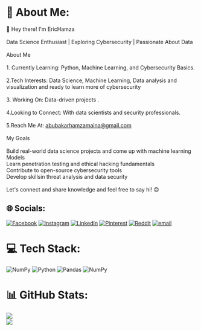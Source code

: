 # 💫 About Me:
👋 Hey there! I'm EricHamza<br><br>Data Science Enthusiast | Exploring Cybersecurity | Passionate About Data<br><br>About Me<br><br>1. Currently Learning: Python, Machine Learning, and Cybersecurity Basics.<br><br>2.Tech Interests: Data Science, Machine Learning, Data analysis and visualization and ready to learn more of cybersecurity<br><br>3. Working On: Data-driven projects .<br><br>4.Looking to Connect: With data scientists and security professionals.<br><br>5.Reach Me At: abubakarhamzamaina@gmail.com<br><br>My Goals<br><br>Build real-world data science projects and come up with machine learning Models<br>Learn penetration testing and ethical hacking fundamentals<br>Contribute to open-source cybersecurity tools<br>Develop skillsin threat analysis and data security<br><br>
 Let's connect and share knowledge and feel free to say hi! 😊


## 🌐 Socials:
[![Facebook](https://img.shields.io/badge/Facebook-%231877F2.svg?logo=Facebook&logoColor=white)](https://www.facebook.com/profile.php?id=100094298644033)
[![Instagram](https://img.shields.io/badge/Instagram-%23E4405F.svg?logo=Instagram&logoColor=white)](https://instagram.com/hamza.aaah_k1)
[![LinkedIn](https://img.shields.io/badge/LinkedIn-%230077B5.svg?logo=linkedin&logoColor=white)](www.linkedin.com/in/hamza-abubakar-b35511355) 
[![Pinterest](https://img.shields.io/badge/Pinterest-%23E60023.svg?logo=Pinterest&logoColor=white)](https://pinterest.com/Hamzaaah_k1) 
[![Reddit](https://img.shields.io/badge/Reddit-%23FF4500.svg?logo=Reddit&logoColor=white)](https://reddit.com/user/u/Vivid-Force7742) 
[![email](https://img.shields.io/badge/Email-D14836?logo=gmail&logoColor=white)](mailto:abubakarhamzamaina@gmail.com) 

# 💻 Tech Stack:
![NumPy](https://img.shields.io/badge/numpy-%23013243.svg?style=for-the-badge&logo=numpy&logoColor=white) 
![Python](https://img.shields.io/badge/python-3670A0?style=for-the-badge&logo=python&logoColor=ffdd54)
![Pandas](https://img.shields.io/badge/pandas-%23150458.svg?style=for-the-badge&logo=pandas&logoColor=white)
![NumPy](https://img.shields.io/badge/numpy-%23013243.svg?style=for-the-badge&logo=numpy&logoColor=white)
# 📊 GitHub Stats:
![](https://github-readme-stats.vercel.app/api?username=EricHamza&theme=dark&hide_border=false&include_all_commits=false&count_private=false)<br/>
![](https://nirzak-streak-stats.vercel.app/?user=EricHamza&theme=dark&hide_border=false)<br/>


